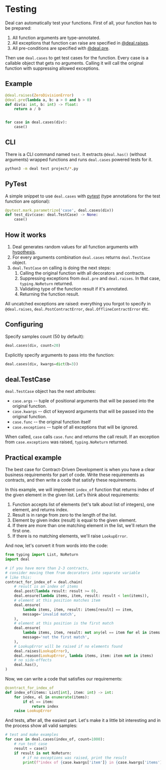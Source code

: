 # Testing

Deal can automatically test your functions. First of all, your function has to be prepared:

1. All function arguments are type-annotated.
1. All exceptions that function can raise are specified in [@deal.raises](side-effects).
1. All pre-conditions are specified with [@deal.pre](values).

Then use `deal.cases` to get test cases for the function. Every case is a callable object that gets no arguments. Calling it will call the original function with suppressing allowed exceptions.

## Example

```python
@deal.raises(ZeroDivisionError)
@deal.pre(lambda a, b: a > 0 and b > 0)
def div(a: int, b: int) -> float:
    return a / b


for case in deal.cases(div):
    case()
```

## CLI

There is a CLI command named `test`. It extracts `@deal.has()` (without arguments) wrapped functions and runs `deal.cases` powered tests for it.

```bash
python3 -m deal test project/*.py
```

## PyTest

A simple snippet to use `deal.cases` with [pytest](https://docs.pytest.org/en/latest/) (type annotations for the test function are optional):

```python
@pytest.mark.parametrize('case', deal.cases(div))
def test_div(case: deal.TestCase) -> None:
    case()
```

## How it works

1. Deal generates random values for all function arguments with [hypothesis](https://hypothesis.readthedocs.io/en/latest/).
1. For every arguments combination `deal.cases` returns `deal.TestCase` object.
1. `deal.TestCase` on calling is doing the next steps:
    1. Calling the original function with all decorators and contracts.
    1. Suppressing exceptions from `deal.pre` and `deal.raises`. In that case, `typing.NoReturn` returned.
    1. Validating type of the function result if it's annotated.
    1. Returning the function result.

All uncatched exceptions are raised: everything you forgot to specify in `@deal.raises`, `deal.PostContractError`, `deal.OfflineContractError` etc.

## Configuring

Specify samples count (50 by default):

```python
deal.cases(div, count=20)
```

Explicitly specify arguments to pass into the function:

```python
deal.cases(div, kwargs=dict(b=3))
```

## deal.TestCase

`deal.TestCase` object has the next attributes:

+ `case.args` -- tuple of positional arguments that will be passed into the original function.
+ `case.kwargs` -- dict of keyword arguments that will be passed into the original function.
+ `case.func` -- the original function itself
+ `case.exceptions` -- tuple of all exceptions that will be ignored.

When called, `case` calls `case.func` and returns the call result. If an exception from `case.exceptions` was raised, `typing.NoReturn` returned.

## Practical example

The best case for Contract-Driven Development is when you have a clear business requirements for part of code. Write these requirements as contracts, and then write a code that satisfy these requirements.

In this example, we will implement `index_of` function that returns index of the given element in the given list. Let's think about requirements:

1. Function accepts list of elements (let's talk about list of integers), one element, and returns index.
1. Result is in range from zero to the length of the list.
1. Element by given index (result) is equal to the given element.
1. If there are more than one matching element in the list, we'll return the first one.
1. If there is no matching elements, we'll raise `LookupError`.

And now, let's convert it from words into the code:

```python
from typing import List, NoReturn
import deal

# if you have more than 2-3 contracts,
# consider moving them from decorators into separate variable
# like this:
contract_for_index_of = deal.chain(
    # result is an index of items
    deal.post(lambda result: result >= 0),
    deal.ensure(lambda items, item, result: result < len(items)),
    # element at this position matches item
    deal.ensure(
        lambda items, item, result: items[result] == item,
        message='invalid match',
    ),
    # element at this position is the first match
    deal.ensure(
        lambda items, item, result: not any(el == item for el in items[:result]),
        message='not the first match',
    ),
    # LookupError will be raised if no elements found
    deal.raises(LookupError),
    deal.reason(LookupError, lambda items, item: item not in items)
    # no side-effects
    deal.has(),
)
```

Now, we can write a code that satisfies our requirements:

```python
@contract_for_index_of
def index_of(items: List[int], item: int) -> int:
    for index, el in enumerate(items):
        if el == item:
            return index
    raise LookupError
```

And tests, after all, the easiest part. Let's make it a little bit interesting and in the process show all valid samples:

```python
# test and make examples
for case in deal.cases(index_of, count=1000):
    # run test case
    result = case()
    if result is not NoReturn:
        # if no exceptions was raised, print the result
        print(f"index of {case.kwargs['item']} in {case.kwargs['items']} is {result}")
```
